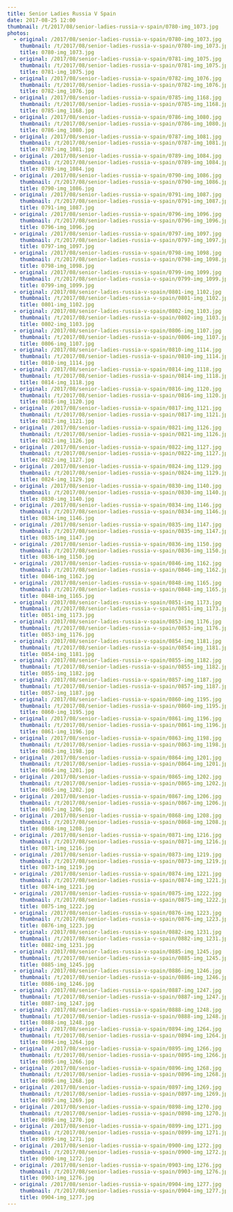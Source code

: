 ```yaml
---
title: Senior Ladies Russia V Spain
date: 2017-08-25 12:00
thumbnail: /t/2017/08/senior-ladies-russia-v-spain/0780-img_1073.jpg
photos:
  - original: /2017/08/senior-ladies-russia-v-spain/0780-img_1073.jpg
    thumbnail: /t/2017/08/senior-ladies-russia-v-spain/0780-img_1073.jpg
    title: 0780-img_1073.jpg
  - original: /2017/08/senior-ladies-russia-v-spain/0781-img_1075.jpg
    thumbnail: /t/2017/08/senior-ladies-russia-v-spain/0781-img_1075.jpg
    title: 0781-img_1075.jpg
  - original: /2017/08/senior-ladies-russia-v-spain/0782-img_1076.jpg
    thumbnail: /t/2017/08/senior-ladies-russia-v-spain/0782-img_1076.jpg
    title: 0782-img_1076.jpg
  - original: /2017/08/senior-ladies-russia-v-spain/0785-img_1168.jpg
    thumbnail: /t/2017/08/senior-ladies-russia-v-spain/0785-img_1168.jpg
    title: 0785-img_1168.jpg
  - original: /2017/08/senior-ladies-russia-v-spain/0786-img_1080.jpg
    thumbnail: /t/2017/08/senior-ladies-russia-v-spain/0786-img_1080.jpg
    title: 0786-img_1080.jpg
  - original: /2017/08/senior-ladies-russia-v-spain/0787-img_1081.jpg
    thumbnail: /t/2017/08/senior-ladies-russia-v-spain/0787-img_1081.jpg
    title: 0787-img_1081.jpg
  - original: /2017/08/senior-ladies-russia-v-spain/0789-img_1084.jpg
    thumbnail: /t/2017/08/senior-ladies-russia-v-spain/0789-img_1084.jpg
    title: 0789-img_1084.jpg
  - original: /2017/08/senior-ladies-russia-v-spain/0790-img_1086.jpg
    thumbnail: /t/2017/08/senior-ladies-russia-v-spain/0790-img_1086.jpg
    title: 0790-img_1086.jpg
  - original: /2017/08/senior-ladies-russia-v-spain/0791-img_1087.jpg
    thumbnail: /t/2017/08/senior-ladies-russia-v-spain/0791-img_1087.jpg
    title: 0791-img_1087.jpg
  - original: /2017/08/senior-ladies-russia-v-spain/0796-img_1096.jpg
    thumbnail: /t/2017/08/senior-ladies-russia-v-spain/0796-img_1096.jpg
    title: 0796-img_1096.jpg
  - original: /2017/08/senior-ladies-russia-v-spain/0797-img_1097.jpg
    thumbnail: /t/2017/08/senior-ladies-russia-v-spain/0797-img_1097.jpg
    title: 0797-img_1097.jpg
  - original: /2017/08/senior-ladies-russia-v-spain/0798-img_1098.jpg
    thumbnail: /t/2017/08/senior-ladies-russia-v-spain/0798-img_1098.jpg
    title: 0798-img_1098.jpg
  - original: /2017/08/senior-ladies-russia-v-spain/0799-img_1099.jpg
    thumbnail: /t/2017/08/senior-ladies-russia-v-spain/0799-img_1099.jpg
    title: 0799-img_1099.jpg
  - original: /2017/08/senior-ladies-russia-v-spain/0801-img_1102.jpg
    thumbnail: /t/2017/08/senior-ladies-russia-v-spain/0801-img_1102.jpg
    title: 0801-img_1102.jpg
  - original: /2017/08/senior-ladies-russia-v-spain/0802-img_1103.jpg
    thumbnail: /t/2017/08/senior-ladies-russia-v-spain/0802-img_1103.jpg
    title: 0802-img_1103.jpg
  - original: /2017/08/senior-ladies-russia-v-spain/0806-img_1107.jpg
    thumbnail: /t/2017/08/senior-ladies-russia-v-spain/0806-img_1107.jpg
    title: 0806-img_1107.jpg
  - original: /2017/08/senior-ladies-russia-v-spain/0810-img_1114.jpg
    thumbnail: /t/2017/08/senior-ladies-russia-v-spain/0810-img_1114.jpg
    title: 0810-img_1114.jpg
  - original: /2017/08/senior-ladies-russia-v-spain/0814-img_1118.jpg
    thumbnail: /t/2017/08/senior-ladies-russia-v-spain/0814-img_1118.jpg
    title: 0814-img_1118.jpg
  - original: /2017/08/senior-ladies-russia-v-spain/0816-img_1120.jpg
    thumbnail: /t/2017/08/senior-ladies-russia-v-spain/0816-img_1120.jpg
    title: 0816-img_1120.jpg
  - original: /2017/08/senior-ladies-russia-v-spain/0817-img_1121.jpg
    thumbnail: /t/2017/08/senior-ladies-russia-v-spain/0817-img_1121.jpg
    title: 0817-img_1121.jpg
  - original: /2017/08/senior-ladies-russia-v-spain/0821-img_1126.jpg
    thumbnail: /t/2017/08/senior-ladies-russia-v-spain/0821-img_1126.jpg
    title: 0821-img_1126.jpg
  - original: /2017/08/senior-ladies-russia-v-spain/0822-img_1127.jpg
    thumbnail: /t/2017/08/senior-ladies-russia-v-spain/0822-img_1127.jpg
    title: 0822-img_1127.jpg
  - original: /2017/08/senior-ladies-russia-v-spain/0824-img_1129.jpg
    thumbnail: /t/2017/08/senior-ladies-russia-v-spain/0824-img_1129.jpg
    title: 0824-img_1129.jpg
  - original: /2017/08/senior-ladies-russia-v-spain/0830-img_1140.jpg
    thumbnail: /t/2017/08/senior-ladies-russia-v-spain/0830-img_1140.jpg
    title: 0830-img_1140.jpg
  - original: /2017/08/senior-ladies-russia-v-spain/0834-img_1146.jpg
    thumbnail: /t/2017/08/senior-ladies-russia-v-spain/0834-img_1146.jpg
    title: 0834-img_1146.jpg
  - original: /2017/08/senior-ladies-russia-v-spain/0835-img_1147.jpg
    thumbnail: /t/2017/08/senior-ladies-russia-v-spain/0835-img_1147.jpg
    title: 0835-img_1147.jpg
  - original: /2017/08/senior-ladies-russia-v-spain/0836-img_1150.jpg
    thumbnail: /t/2017/08/senior-ladies-russia-v-spain/0836-img_1150.jpg
    title: 0836-img_1150.jpg
  - original: /2017/08/senior-ladies-russia-v-spain/0846-img_1162.jpg
    thumbnail: /t/2017/08/senior-ladies-russia-v-spain/0846-img_1162.jpg
    title: 0846-img_1162.jpg
  - original: /2017/08/senior-ladies-russia-v-spain/0848-img_1165.jpg
    thumbnail: /t/2017/08/senior-ladies-russia-v-spain/0848-img_1165.jpg
    title: 0848-img_1165.jpg
  - original: /2017/08/senior-ladies-russia-v-spain/0851-img_1173.jpg
    thumbnail: /t/2017/08/senior-ladies-russia-v-spain/0851-img_1173.jpg
    title: 0851-img_1173.jpg
  - original: /2017/08/senior-ladies-russia-v-spain/0853-img_1176.jpg
    thumbnail: /t/2017/08/senior-ladies-russia-v-spain/0853-img_1176.jpg
    title: 0853-img_1176.jpg
  - original: /2017/08/senior-ladies-russia-v-spain/0854-img_1181.jpg
    thumbnail: /t/2017/08/senior-ladies-russia-v-spain/0854-img_1181.jpg
    title: 0854-img_1181.jpg
  - original: /2017/08/senior-ladies-russia-v-spain/0855-img_1182.jpg
    thumbnail: /t/2017/08/senior-ladies-russia-v-spain/0855-img_1182.jpg
    title: 0855-img_1182.jpg
  - original: /2017/08/senior-ladies-russia-v-spain/0857-img_1187.jpg
    thumbnail: /t/2017/08/senior-ladies-russia-v-spain/0857-img_1187.jpg
    title: 0857-img_1187.jpg
  - original: /2017/08/senior-ladies-russia-v-spain/0860-img_1195.jpg
    thumbnail: /t/2017/08/senior-ladies-russia-v-spain/0860-img_1195.jpg
    title: 0860-img_1195.jpg
  - original: /2017/08/senior-ladies-russia-v-spain/0861-img_1196.jpg
    thumbnail: /t/2017/08/senior-ladies-russia-v-spain/0861-img_1196.jpg
    title: 0861-img_1196.jpg
  - original: /2017/08/senior-ladies-russia-v-spain/0863-img_1198.jpg
    thumbnail: /t/2017/08/senior-ladies-russia-v-spain/0863-img_1198.jpg
    title: 0863-img_1198.jpg
  - original: /2017/08/senior-ladies-russia-v-spain/0864-img_1201.jpg
    thumbnail: /t/2017/08/senior-ladies-russia-v-spain/0864-img_1201.jpg
    title: 0864-img_1201.jpg
  - original: /2017/08/senior-ladies-russia-v-spain/0865-img_1202.jpg
    thumbnail: /t/2017/08/senior-ladies-russia-v-spain/0865-img_1202.jpg
    title: 0865-img_1202.jpg
  - original: /2017/08/senior-ladies-russia-v-spain/0867-img_1206.jpg
    thumbnail: /t/2017/08/senior-ladies-russia-v-spain/0867-img_1206.jpg
    title: 0867-img_1206.jpg
  - original: /2017/08/senior-ladies-russia-v-spain/0868-img_1208.jpg
    thumbnail: /t/2017/08/senior-ladies-russia-v-spain/0868-img_1208.jpg
    title: 0868-img_1208.jpg
  - original: /2017/08/senior-ladies-russia-v-spain/0871-img_1216.jpg
    thumbnail: /t/2017/08/senior-ladies-russia-v-spain/0871-img_1216.jpg
    title: 0871-img_1216.jpg
  - original: /2017/08/senior-ladies-russia-v-spain/0873-img_1219.jpg
    thumbnail: /t/2017/08/senior-ladies-russia-v-spain/0873-img_1219.jpg
    title: 0873-img_1219.jpg
  - original: /2017/08/senior-ladies-russia-v-spain/0874-img_1221.jpg
    thumbnail: /t/2017/08/senior-ladies-russia-v-spain/0874-img_1221.jpg
    title: 0874-img_1221.jpg
  - original: /2017/08/senior-ladies-russia-v-spain/0875-img_1222.jpg
    thumbnail: /t/2017/08/senior-ladies-russia-v-spain/0875-img_1222.jpg
    title: 0875-img_1222.jpg
  - original: /2017/08/senior-ladies-russia-v-spain/0876-img_1223.jpg
    thumbnail: /t/2017/08/senior-ladies-russia-v-spain/0876-img_1223.jpg
    title: 0876-img_1223.jpg
  - original: /2017/08/senior-ladies-russia-v-spain/0882-img_1231.jpg
    thumbnail: /t/2017/08/senior-ladies-russia-v-spain/0882-img_1231.jpg
    title: 0882-img_1231.jpg
  - original: /2017/08/senior-ladies-russia-v-spain/0885-img_1245.jpg
    thumbnail: /t/2017/08/senior-ladies-russia-v-spain/0885-img_1245.jpg
    title: 0885-img_1245.jpg
  - original: /2017/08/senior-ladies-russia-v-spain/0886-img_1246.jpg
    thumbnail: /t/2017/08/senior-ladies-russia-v-spain/0886-img_1246.jpg
    title: 0886-img_1246.jpg
  - original: /2017/08/senior-ladies-russia-v-spain/0887-img_1247.jpg
    thumbnail: /t/2017/08/senior-ladies-russia-v-spain/0887-img_1247.jpg
    title: 0887-img_1247.jpg
  - original: /2017/08/senior-ladies-russia-v-spain/0888-img_1248.jpg
    thumbnail: /t/2017/08/senior-ladies-russia-v-spain/0888-img_1248.jpg
    title: 0888-img_1248.jpg
  - original: /2017/08/senior-ladies-russia-v-spain/0894-img_1264.jpg
    thumbnail: /t/2017/08/senior-ladies-russia-v-spain/0894-img_1264.jpg
    title: 0894-img_1264.jpg
  - original: /2017/08/senior-ladies-russia-v-spain/0895-img_1266.jpg
    thumbnail: /t/2017/08/senior-ladies-russia-v-spain/0895-img_1266.jpg
    title: 0895-img_1266.jpg
  - original: /2017/08/senior-ladies-russia-v-spain/0896-img_1268.jpg
    thumbnail: /t/2017/08/senior-ladies-russia-v-spain/0896-img_1268.jpg
    title: 0896-img_1268.jpg
  - original: /2017/08/senior-ladies-russia-v-spain/0897-img_1269.jpg
    thumbnail: /t/2017/08/senior-ladies-russia-v-spain/0897-img_1269.jpg
    title: 0897-img_1269.jpg
  - original: /2017/08/senior-ladies-russia-v-spain/0898-img_1270.jpg
    thumbnail: /t/2017/08/senior-ladies-russia-v-spain/0898-img_1270.jpg
    title: 0898-img_1270.jpg
  - original: /2017/08/senior-ladies-russia-v-spain/0899-img_1271.jpg
    thumbnail: /t/2017/08/senior-ladies-russia-v-spain/0899-img_1271.jpg
    title: 0899-img_1271.jpg
  - original: /2017/08/senior-ladies-russia-v-spain/0900-img_1272.jpg
    thumbnail: /t/2017/08/senior-ladies-russia-v-spain/0900-img_1272.jpg
    title: 0900-img_1272.jpg
  - original: /2017/08/senior-ladies-russia-v-spain/0903-img_1276.jpg
    thumbnail: /t/2017/08/senior-ladies-russia-v-spain/0903-img_1276.jpg
    title: 0903-img_1276.jpg
  - original: /2017/08/senior-ladies-russia-v-spain/0904-img_1277.jpg
    thumbnail: /t/2017/08/senior-ladies-russia-v-spain/0904-img_1277.jpg
    title: 0904-img_1277.jpg
---
```


